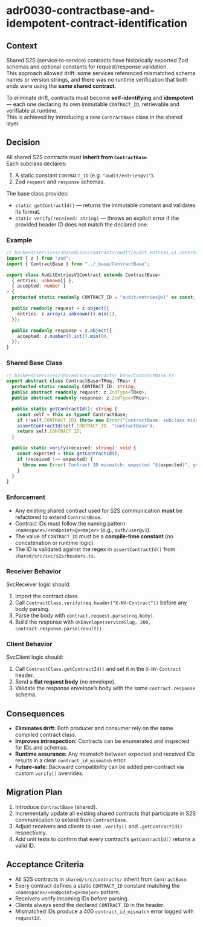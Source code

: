 # adr0030-contractbase-and-idempotent-contract-identification

## Context
Shared S2S (service‑to‑service) contracts have historically exported Zod schemas and optional constants for request/response validation.  
This approach allowed drift: some services referenced mismatched schema names or version strings, and there was no runtime verification that both ends were using the **same shared contract**.  

To eliminate drift, contracts must become **self‑identifying** and **idempotent** — each one declaring its own immutable `CONTRACT_ID`, retrievable and verifiable at runtime.  
This is achieved by introducing a new `ContractBase` class in the shared layer.

## Decision
All shared S2S contracts must **inherit from `ContractBase`**.  
Each subclass declares:
1. A static constant `CONTRACT_ID` (e.g. `"audit/entries@v1"`).  
2. Zod `request` and `response` schemas.  

The base class provides:
- `static getContractId()` — returns the immutable constant and validates its format.  
- `static verify(received: string)` — throws an explicit error if the provided header ID does not match the declared one.

### Example
```ts
// backend/services/shared/src/contracts/audit/audit.entries.v1.contract.ts
import { z } from "zod";
import { ContractBase } from "../_base/ContractBase";

export class AuditEntriesV1Contract extends ContractBase<
  { entries: unknown[] },
  { accepted: number }
> {
  protected static readonly CONTRACT_ID = "audit/entries@v1" as const;

  public readonly request = z.object({
    entries: z.array(z.unknown()).min(1),
  });

  public readonly response = z.object({
    accepted: z.number().int().min(0),
  });
}
```

### Shared Base Class
```ts
// backend/services/shared/src/contracts/_base/ContractBase.ts
export abstract class ContractBase<TReq, TRes> {
  protected static readonly CONTRACT_ID: string;
  public abstract readonly request: z.ZodType<TReq>;
  public abstract readonly response: z.ZodType<TRes>;

  public static getContractId(): string {
    const self = this as typeof ContractBase;
    if (!self.CONTRACT_ID) throw new Error("ContractBase: subclass missing CONTRACT_ID");
    assertContractId(self.CONTRACT_ID, "ContractBase");
    return self.CONTRACT_ID;
  }

  public static verify(received: string): void {
    const expected = this.getContractId();
    if (received !== expected) {
      throw new Error(`Contract ID mismatch: expected "${expected}", got "${received}"`);
    }
  }
}
```

### Enforcement
- Any existing shared contract used for S2S communication **must** be refactored to extend `ContractBase`.
- Contract IDs must follow the naming pattern `<namespace>/<endpoint>@v<major>` (e.g., `auth/user@v1`).
- The value of `CONTRACT_ID` must be a **compile‑time constant** (no concatenation or runtime logic).
- The ID is validated against the regex in `assertContractId()` from `shared/src/svc/s2s/headers.ts`.

### Receiver Behavior
SvcReceiver logic should:
1. Import the contract class.  
2. Call `ContractClass.verify(req.header("X-NV-Contract"))` before any body parsing.  
3. Parse the body with `contract.request.parse(req.body)`.  
4. Build the response with `okEnvelope(serviceSlug, 200, contract.response.parse(result))`.  

### Client Behavior
SvcClient logic should:
1. Call `ContractClass.getContractId()` and set it in the `X-NV-Contract` header.  
2. Send a **flat request body** (no envelope).  
3. Validate the response envelope’s body with the same `contract.response` schema.

## Consequences
- **Eliminates drift:** Both producer and consumer rely on the same compiled contract class.
- **Improves introspection:** Contracts can be enumerated and inspected for IDs and schemas.
- **Runtime assurance:** Any mismatch between expected and received IDs results in a clear `contract_id_mismatch` error.
- **Future‑safe:** Backward compatibility can be added per‑contract via custom `verify()` overrides.

## Migration Plan
1. Introduce `ContractBase` (shared).  
2. Incrementally update all existing shared contracts that participate in S2S communication to extend from `ContractBase`.  
3. Adjust receivers and clients to use `.verify()` and `.getContractId()` respectively.  
4. Add unit tests to confirm that every contract’s `getContractId()` returns a valid ID.

## Acceptance Criteria
- All S2S contracts in `shared/src/contracts/` inherit from `ContractBase`.  
- Every contract defines a static `CONTRACT_ID` constant matching the `<namespace>/<endpoint>@v<major>` pattern.  
- Receivers verify incoming IDs before parsing.  
- Clients always send the declared `CONTRACT_ID` in the header.  
- Mismatched IDs produce a 400 `contract_id_mismatch` error logged with `requestId`.  
